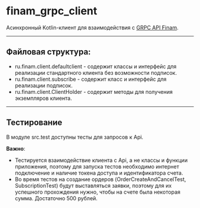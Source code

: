 # finam_grpc_client
Асинхронный Kotlin-клиент для взаимодействия с [GRPC API Finam](https://finamweb.github.io/trade-api-docs/).
___
## Файловая структура:
- ru.finam.client.defaultclient - содержит классы и интерфейс для реализации стандартного клиента без возможности подписок.
- ru.finam.client.subscribe - содержит класс и интерфейс для реализации подписок.
- ru.finam.client.ClientHolder - содержит методы для получения экземпляров клиента.
___
## Тестирование
В модуле src.test доступны тесты для запросов к Api.

__Важно__:
- Тестируется взаимодействие клиента с Api, а не классы и функции приложения,
  поэтому для запуска тестов необходимо интернет подключение и наличие токена
  доступа и идентификатора счета.
- Во время тестов на создание ордеров (OrderCreateAndCancelTest, SubscriptionTest) будут выставляться заявки, поэтому для их
  успешного прохождения нужно, чтобы на счете была некоторая сумма.
  Достаточно 500 рублей.